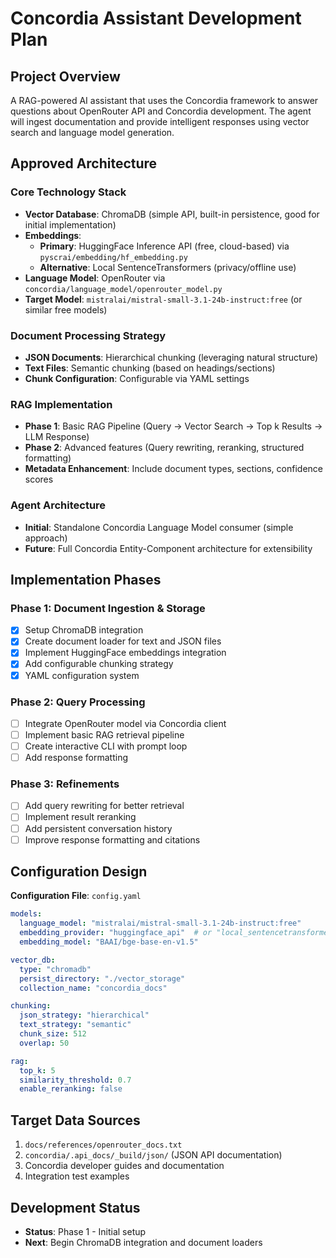 # Concordia Assistant Development Plan

## Project Overview

A RAG-powered AI assistant that uses the Concordia framework to answer questions about OpenRouter API and Concordia development. The agent will ingest documentation and provide intelligent responses using vector search and language model generation.

## Approved Architecture

### Core Technology Stack
- **Vector Database**: ChromaDB (simple API, built-in persistence, good for initial implementation)
- **Embeddings**: 
  - **Primary**: HuggingFace Inference API (free, cloud-based) via `pyscrai/embedding/hf_embedding.py`
  - **Alternative**: Local SentenceTransformers (privacy/offline use)
- **Language Model**: OpenRouter via `concordia/language_model/openrouter_model.py`
- **Target Model**: `mistralai/mistral-small-3.1-24b-instruct:free` (or similar free models)

### Document Processing Strategy
- **JSON Documents**: Hierarchical chunking (leveraging natural structure)
- **Text Files**: Semantic chunking (based on headings/sections)
- **Chunk Configuration**: Configurable via YAML settings

### RAG Implementation
- **Phase 1**: Basic RAG Pipeline (Query → Vector Search → Top k Results → LLM Response)
- **Phase 2**: Advanced features (Query rewriting, reranking, structured formatting)
- **Metadata Enhancement**: Include document types, sections, confidence scores

### Agent Architecture
- **Initial**: Standalone Concordia Language Model consumer (simple approach)
- **Future**: Full Concordia Entity-Component architecture for extensibility

## Implementation Phases

### Phase 1: Document Ingestion & Storage
- [x] Setup ChromaDB integration
- [x] Create document loader for text and JSON files
- [x] Implement HuggingFace embeddings integration
- [x] Add configurable chunking strategy
- [x] YAML configuration system

### Phase 2: Query Processing
- [ ] Integrate OpenRouter model via Concordia client
- [ ] Implement basic RAG retrieval pipeline
- [ ] Create interactive CLI with prompt loop
- [ ] Add response formatting

### Phase 3: Refinements
- [ ] Add query rewriting for better retrieval
- [ ] Implement result reranking
- [ ] Add persistent conversation history
- [ ] Improve response formatting and citations

## Configuration Design

**Configuration File**: `config.yaml`
```yaml
models:
  language_model: "mistralai/mistral-small-3.1-24b-instruct:free"
  embedding_provider: "huggingface_api"  # or "local_sentencetransformers"
  embedding_model: "BAAI/bge-base-en-v1.5"

vector_db:
  type: "chromadb"
  persist_directory: "./vector_storage"
  collection_name: "concordia_docs"

chunking:
  json_strategy: "hierarchical"
  text_strategy: "semantic"
  chunk_size: 512
  overlap: 50

rag:
  top_k: 5
  similarity_threshold: 0.7
  enable_reranking: false
```

## Target Data Sources
1. `docs/references/openrouter_docs.txt`
2. `concordia/.api_docs/_build/json/` (JSON API documentation)
3. Concordia developer guides and documentation
4. Integration test examples

## Development Status
- **Status**: Phase 1 - Initial setup
- **Next**: Begin ChromaDB integration and document loaders